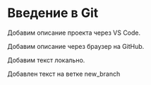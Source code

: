 # Введение в Git

Добавим описание проекта через VS Code.

Добавим описание через браузер на GitHub.

Добавим текст локально.

Добавлен текст на ветке new_branch